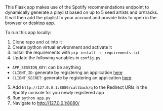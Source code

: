 This Flask app makes use of the Spotify recommendations endpoint to dynamically generate a playlist based on up to 5 seed artists and or/tracks.  It will then add the playlist to your account and provide links to open in the browser or desktop app.

To run this app locally:

1. Clone repo and `cd` into it
2. Create python virtual environment and activate it
3. Install the requirements with `pip install -r requirements.txt`
4. Update the following variables in `config.py`
  - `APP_SESSION_KEY`: can be anything
  - `CLIENT_ID`: generate by registering an application [here](https://developer.spotify.com/my-applications/#!/applications)
  - `CLIENT_SECRET`: generate by registering an application [here](https://developer.spotify.com/my-applications/#!/applications)
5. Add `http://127.0.0.1:8080/callback/q` to the Redirect URIs in the Spotify console for you newly registered app
6. Run `python app.py`
7. Navigate to http://127.0.0.1:8080/
